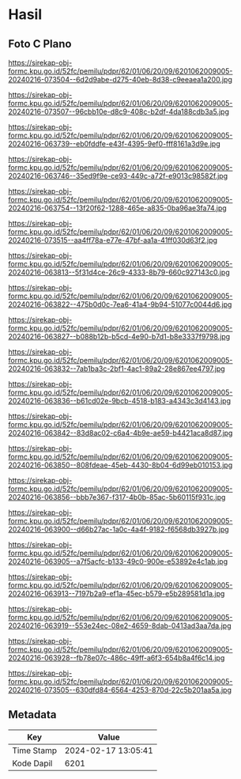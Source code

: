 # Hasil

## Foto C Plano

https://sirekap-obj-formc.kpu.go.id/52fc/pemilu/pdpr/62/01/06/20/09/6201062009005-20240216-073504--6d2d9abe-d275-40eb-8d38-c9eeaea1a200.jpg

https://sirekap-obj-formc.kpu.go.id/52fc/pemilu/pdpr/62/01/06/20/09/6201062009005-20240216-073507--96cbb10e-d8c9-408c-b2df-4da188cdb3a5.jpg

https://sirekap-obj-formc.kpu.go.id/52fc/pemilu/pdpr/62/01/06/20/09/6201062009005-20240216-063739--eb0fddfe-e43f-4395-9ef0-fff8161a3d9e.jpg

https://sirekap-obj-formc.kpu.go.id/52fc/pemilu/pdpr/62/01/06/20/09/6201062009005-20240216-063746--35ed9f9e-ce93-449c-a72f-e9013c98582f.jpg

https://sirekap-obj-formc.kpu.go.id/52fc/pemilu/pdpr/62/01/06/20/09/6201062009005-20240216-063754--13f20f62-1288-465e-a835-0ba96ae3fa74.jpg

https://sirekap-obj-formc.kpu.go.id/52fc/pemilu/pdpr/62/01/06/20/09/6201062009005-20240216-073515--aa4ff78a-e77e-47bf-aa1a-41ff030d63f2.jpg

https://sirekap-obj-formc.kpu.go.id/52fc/pemilu/pdpr/62/01/06/20/09/6201062009005-20240216-063813--5f31d4ce-26c9-4333-8b79-660c927143c0.jpg

https://sirekap-obj-formc.kpu.go.id/52fc/pemilu/pdpr/62/01/06/20/09/6201062009005-20240216-063822--475b0d0c-7ea6-41a4-9b94-51077c0044d6.jpg

https://sirekap-obj-formc.kpu.go.id/52fc/pemilu/pdpr/62/01/06/20/09/6201062009005-20240216-063827--b088b12b-b5cd-4e90-b7d1-b8e3337f9798.jpg

https://sirekap-obj-formc.kpu.go.id/52fc/pemilu/pdpr/62/01/06/20/09/6201062009005-20240216-063832--7ab1ba3c-2bf1-4ac1-89a2-28e867ee4797.jpg

https://sirekap-obj-formc.kpu.go.id/52fc/pemilu/pdpr/62/01/06/20/09/6201062009005-20240216-063836--b61cd02e-9bcb-4518-b183-a4343c3d4143.jpg

https://sirekap-obj-formc.kpu.go.id/52fc/pemilu/pdpr/62/01/06/20/09/6201062009005-20240216-063842--83d8ac02-c6a4-4b9e-ae59-b4421aca8d87.jpg

https://sirekap-obj-formc.kpu.go.id/52fc/pemilu/pdpr/62/01/06/20/09/6201062009005-20240216-063850--808fdeae-45eb-4430-8b04-6d99eb010153.jpg

https://sirekap-obj-formc.kpu.go.id/52fc/pemilu/pdpr/62/01/06/20/09/6201062009005-20240216-063856--bbb7e367-f317-4b0b-85ac-5b60115f931c.jpg

https://sirekap-obj-formc.kpu.go.id/52fc/pemilu/pdpr/62/01/06/20/09/6201062009005-20240216-063900--d66b27ac-1a0c-4a4f-9182-f6568db3927b.jpg

https://sirekap-obj-formc.kpu.go.id/52fc/pemilu/pdpr/62/01/06/20/09/6201062009005-20240216-063905--a7f5acfc-b133-49c0-900e-e53892e4c1ab.jpg

https://sirekap-obj-formc.kpu.go.id/52fc/pemilu/pdpr/62/01/06/20/09/6201062009005-20240216-063913--7197b2a9-ef1a-45ec-b579-e5b289581d1a.jpg

https://sirekap-obj-formc.kpu.go.id/52fc/pemilu/pdpr/62/01/06/20/09/6201062009005-20240216-063919--553e24ec-08e2-4659-8dab-0413ad3aa7da.jpg

https://sirekap-obj-formc.kpu.go.id/52fc/pemilu/pdpr/62/01/06/20/09/6201062009005-20240216-063928--fb78e07c-486c-49ff-a6f3-654b8a4f6c14.jpg

https://sirekap-obj-formc.kpu.go.id/52fc/pemilu/pdpr/62/01/06/20/09/6201062009005-20240216-073505--630dfd84-6564-4253-870d-22c5b201aa5a.jpg


## Metadata

| Key        | Value               |
| ---------- | ------------------- |
| Time Stamp | 2024-02-17 13:05:41 |
| Kode Dapil | 6201                |



